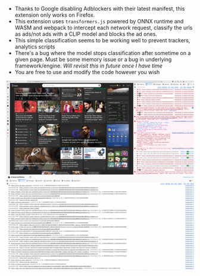 - Thanks to Google disabling Adblockers with their latest manifest, this extension only works on Firefox. 
- This extension uses `transformers.js` powered by ONNX runtime and WASM and webpack to intercept each network request, 
  classify the urls as ads/not ads with a CLIP model and blocks the ad ones. 
- This simple classification seems to be working well to prevent trackers, analytics scripts
- There's a bug where the model stops classification after sometime on a given page. Must be some memory issue or a bug 
  in underlying framework/engine. _Will revisit this in future once I have time_
- You are free to use and modify the code however you wish

![Screenshot from 2025-08-05 14-22-22.png](Screenshot%20from%202025-08-05%2014-22-22.png)
![Screenshot from 2025-08-05 14-22-39.png](Screenshot%20from%202025-08-05%2014-22-39.png)